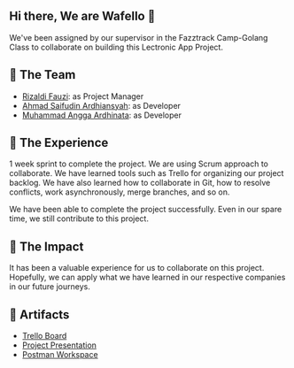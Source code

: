 ## Hi there, We are Wafello 👋

We've been assigned by our supervisor in the Fazztrack Camp-Golang Class to collaborate on building this Lectronic App Project.

## 🙋 The Team
- [Rizaldi Fauzi](https://github.com/rfauzi44): as Project Manager
- [Ahmad Saifudin Ardhiansyah](https://github.com/ardhisaif): as Developer
- [Muhammad Angga Ardhinata](https://github.com/AnggaArdhinata): as Developer

## 🍿 The Experience 
1 week sprint to complete the project. We are using Scrum approach to collaborate. We have learned tools such as Trello for organizing our project backlog. We have also learned how to collaborate in Git, how to resolve conflicts, work asynchronously, merge branches, and so on.

We have been able to complete the project successfully. Even in our spare time, we still contribute to this project.

## 🌈 The Impact
It has been a valuable experience for us to collaborate on this project. Hopefully, we can apply what we have learned in our respective companies in our future journeys.

## 🧙 Artifacts 
- [Trello Board](https://trello.com/b/QIg8AKLD)
- [Project Presentation](https://docs.google.com/presentation/d/1uk8iDk2VEstN4ASpQg5sOT2zf6YsSegufR4dN9HPsL4/edit?usp=sharing)
- [Postman Workspace](https://www.postman.com/wafellofazztrack/workspace/lectronic)
